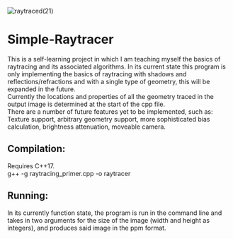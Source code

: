 ![raytraced(21)](https://github.com/FlyingFLobster/Simple-Raytracer/assets/34440763/9dfb0e3d-0d67-4cc1-bb19-11c152d21ddb)

# Simple-Raytracer
 This is a self-learning project in which I am teaching myself the basics of raytracing and its associated algorithms. In its current state this program is only implementing the basics of raytracing with shadows and reflections/refractions and with a single type of geometry, this will be expanded in the future.  
 Currently the locations and properties of all the geometry traced in the output image is determined at the start of the cpp file.  
 There are a number of future features yet to be implemented, such as: Texture support, arbitrary geometry support, more sophisticated bias calculation, brightness attenuation, moveable camera.  
 ## Compilation:
 Requires C++17.  
 g++ -g raytracing_primer.cpp -o raytracer  
 ## Running:
 In its currently function state, the program is run in the command line and takes in two arguments for the size of the image (width and height as integers), and produces said image in the ppm format.  
